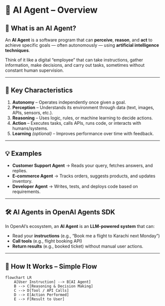 # 🤖 AI Agent – Overview

## 📌 What is an AI Agent?
An **AI Agent** is a software program that can **perceive**, **reason**, and **act** to achieve specific goals — often autonomously — using **artificial intelligence techniques**.

Think of it like a digital “employee” that can take instructions, gather information, make decisions, and carry out tasks, sometimes without constant human supervision.

---

## 🔑 Key Characteristics
1. **Autonomy** – Operates independently once given a goal.  
2. **Perception** – Understands its environment through data (text, images, APIs, sensors, etc.).  
3. **Reasoning** – Uses logic, rules, or machine learning to decide actions.  
4. **Action** – Executes tasks, calls APIs, runs code, or interacts with humans/systems.  
5. **Learning** *(optional)* – Improves performance over time with feedback.

---

## 💡 Examples
- **Customer Support Agent** → Reads your query, fetches answers, and replies.  
- **E-commerce Agent** → Tracks orders, suggests products, and updates inventory.  
- **Developer Agent** → Writes, tests, and deploys code based on requirements.

---

## 🛠 AI Agents in OpenAI Agents SDK
In OpenAI’s ecosystem, an **AI Agent** is an **LLM-powered system** that can:
- Read your **instructions** (e.g., “Book me a flight to Karachi next Monday”)
- **Call tools** (e.g., flight booking API)
- **Return results** (e.g., booked ticket) without manual user actions.

---

## 🔄 How It Works – Simple Flow

```mermaid
flowchart LR
    A[User Instruction] --> B[AI Agent]
    B --> C[Reasoning & Decision Making]
    C --> D[Tool / API Calls]
    D --> E[Action Performed]
    E --> F[Result to User]


